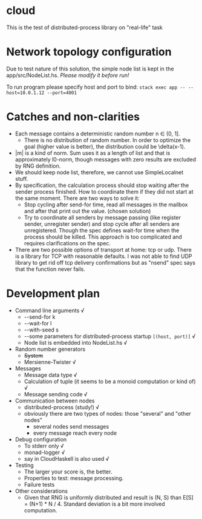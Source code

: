 # cloud

This is the test of distributed-process library on "real-life" task

# Network topology configuration

Due to test nature of this solution, the simple node list is kept in the app/src/NodeList.hs.
_Please modify it before run!_

To run program please specify host and port to bind:
`stack exec app -- --host=10.0.1.12 --port=4001`

# Catches and non-clarities
* Each message contains a deterministic random number n ∈ (0, 1].
  * There is no distribution of random number. In order to optimize the goal (higher value is better), the distribution could be \delta(x-1).
* |m| is a kind of norm. Sum uses it as a length of list and that is approximately l0-norm, though messages with zero results are excluded by RNG definition.
* We should keep node list, therefore, we cannot use SimpleLocalnet stuff.
* By specification, the calculation process should stop waiting after the sender process finished. How to coordinate them if they did not start at the same moment. There are two ways to solve it:
  * Stop cycling after send-for time, read all messages in the mailbox and after that print out the value. (chosen solution)
  * Try to coordinate all senders by message passing (like register sender, unregister sender) and stop cycle after all senders are unregistered. Though the spec defines wait-for time when the process should be killed. This approach is too complicated and requires clarifications on the spec.
* There are two possible options of transport at home: tcp or udp. There is a library for TCP with reasonable defaults. I was not able to find UDP library to get rid off tcp delivery confirmations but as "nsend" spec says that the function never fails.

# Development plan
* Command line arguments √
  * --send-for k
  * --wait-for l
  * --with-seed s
  * --some parameters for distributed-process startup `[(host, port)]` √
  * Node list is embedded into NodeList.hs √
* Random number generators
  * ~~System~~
  * Mersienne-Twister √
* Messages
  * Message data type √
  * Calculation of tuple (it seems to be a monoid computation or kind of) √
  * Message sending code √
* Communication between nodes
  * distributed-process (study!) √
  * obviously there are two types of nodes: those "several" and "other nodes"
    * several nodes send messages
    * every message reach every node
* Debug configuration
  * To stderr only √
  * monad-logger √
  * say in CloudHaskell is also used √
* Testing
  * The larger your score is, the better.
  * Properties to test: message processing.
  * Failure tests
* Other considerations
  * Given that RNG is uniformly distributed and result is (N, S) than E[S] = (N+1) * N / 4. Standard deviation is a bit more involved computation.

